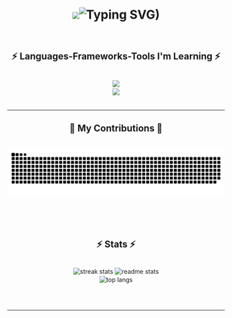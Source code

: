 <h1 align="center">
    <img src="[https://readme-typing-svg.herokuapp.com/?font=Righteous&size=35&center=true&vCenter=true&width=500&height=70&duration=4000&lines=Hi+There!+👋;+I'm+Victor+Martinez!;](https://git.io/typing-svg"><img src="https://readme-typing-svg.herokuapp.com?font=Fira+Code&pause=1000&color=F7CC22&width=435&lines=Hi++there%2C+I'm+Victor+Martinez" alt="Typing SVG)" />
</h1>

<br/>

<h2 align="center">⚡ Languages-Frameworks-Tools I'm Learning ⚡</h2>
<br/>

<div align="center">
    <img src="https://skillicons.dev/icons?i=html,css,vscode,github,git" />
    <br/>
    <img src="https://skillicons.dev/icons?i=python,javascript,typescript,mongodb,java,mysql" /><br>
</div>

<br/>
<hr/>


<div align="center">
  <h2>🐍 My Contributions 🐍</h2>
  <br>
  <img alt="snake eating my contributions" src="https://raw.githubusercontent.com/salesp07/salesp07/output/github-contribution-grid-snake.svg" />
  
  <br/><br/><br/>
</div>


<h2 align="center">⚡ Stats ⚡</h2>
<br>
<div align=center>
  <img width=390 src="https://streak-stats.demolab.com/?user=vaikkko&count_private=true&theme=react&border_radius=10" alt="streak stats"/>
  <img width=390 src="https://github-readme-stats.vercel.app/api?username=vaikkko&count_private=true&show_icons=true&theme=react&rank_icon=github&border_radius=10" alt="readme stats" />
  <br/>
  <img width
=325 align="center" src="https://github-readme-stats.vercel.app/api/top-langs/?username=vaikkko&hide=HTML&langs_count=8&layout=compact&theme=react&border_radius=10&size_weight=0.5&count_weight=0.5&exclude_repo=github-readme-stats" alt="top langs" />
</div>

<br/><br/>
<hr/>


<!--
**vaikkko/vaikkko** is a ✨ _special_ ✨ repository because its `README.md` (this file) appears on your GitHub profile.

Here are some ideas to get you started:

- 🔭 I’m currently working on ...
- 🌱 I’m currently learning ...
- 👯 I’m looking to collaborate on ...
- 🤔 I’m looking for help with ...
- 💬 Ask me about ...
- 📫 How to reach me: ...
- 😄 Pronouns: ...
- ⚡ Fun fact: ...
-->
